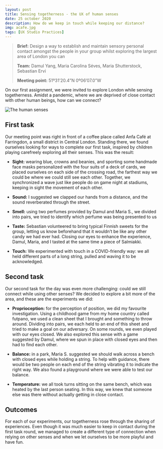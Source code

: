 ```yaml
---
layout: post
title: Sensing togetherness - the UX of human senses
date: 25 october 2020
description: How do we keep in touch while keeping our distance?
img: acafe.jpg 
tags: [UX Studio Practices] 
---
```



> **Brief:** Design a way to establish and maintain sensory personal contact amongst the people in your group whilst exploring the largest area of London you can
>
> **Team:** Damul Yang, Maria Carolina Séves, Maria Shutterstock, Sebastian Ervi 
>
> **Meeting point:** 51º31’20.4”N 0º06’07.0”W


On our first assignment, we were invited to explore London while sensing togetherness. Amidst a pandemic, where we are deprived of close contact with other human beings, how can we connect?

![The human senses]({{site.baseurl}}/assets/img/The_Human_Senses.jpg)

## First task
Our meeting point was right in front of a coffee place called Anfa Café at Farringdon, a small district in Central London. Standing there, we found ourselves looking for ways to complete our first task, inspired by children playing carefreely exploring all their senses. This was the result:

* **Sight:** wearing blue, crowns and beanies, and sporting some handmade face masks personalized with the four suits of a deck of cards, we placed ourselves on each side of the crossing road, the farthest way we could be where we could still see each other. Together, we synchronized a wave just like people do on game night at stadiums, keeping in sight the movement of each other. 

* **Sound:** I suggested we clapped our hands from a distance, and the sound reverberated through the street.

* **Smell:** using two perfumes provided by Damul and Maria S., we divided into pairs, we tried to identify which perfume was being presented to us

 
* **Taste:** Sebastian volunteered to bring typical Finnish sweets for the group, letting us know beforehand that it wouldn’t be like any other candy we had ever had. Closing our eyes to enhance the experience, Damul, Maria, and I tasted at the same time a piece of Salmiakki.


* **Touch:** We experimented with touch in a COVID-friendly way: we all held different parts of a long string, pulled and waving it to be acknowledged. 


## Second task

Our second task for the day was even more challenging: could we still connect while using other senses? We decided to explore a bit more of the area, and these are the experiments we did:

* **Proprioception:** for the perception of position, we did my favourite investigation. Using a childhood game from my home country called futpano, we used a clean sheet that I brought and something to throw around. Dividing into pairs, we each held to an end of this sheet and tried to make a goal on our adversary. On some rounds, we even played with our eyes closed.
We also explored this sense with a game suggested by Damul, where we spun in place with closed eyes and then had to find each other.

* **Balance:** in a park, Maria S. suggested we should walk across a bench with closed eyes while holding a string. To help with guidance, there would be two people on each end of the string vibrating it to indicate the right way. We also found a playground where we were able to test our balance.

* **Temperature:** we all took turns sitting on the same bench, which was heated by the last person seating. In this way, we knew that someone else was there without actually getting in close contact.

## Outcomes
For each of our experiments, our togetherness rose through the sharing of experiences. Even though it was much easier to keep in contact during the first task round, we managed to create a different type of connection when relying on other senses and when we let ourselves to be more playful and have fun. 

